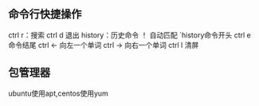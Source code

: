 ## 命令行快捷操作
ctrl r：搜索
ctrl d 退出
history：历史命令
！ 自动匹配
`history命令开头
ctrl e 命令结尾
ctrl <- 向左一个单词
ctrl -> 向右一个单词
ctrl l 清屏

## 包管理器
ubuntu使用apt,centos使用yum
